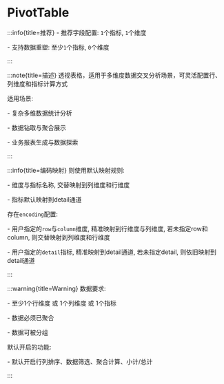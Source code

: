 # PivotTable

:::info{title=推荐}
\- 推荐字段配置: `1`个指标, `1`个维度

\- 支持数据重塑: 至少`1`个指标, `0`个维度

:::

:::note{title=描述}
透视表格，适用于多维度数据交叉分析场景，可灵活配置行、列维度和指标计算方式

适用场景:

\- 复杂多维数据统计分析

\- 数据钻取与聚合展示

\- 业务报表生成与数据探索

:::

:::info{title=编码映射}
则使用默认映射规则:

\- 维度与指标名称, 交替映射到列维度和行维度

\- 指标默认映射到detail通道



存在`encoding`配置:

\- 用户指定的`row`与`column`维度, 精准映射到行维度与列维度, 若未指定row和column, 则交替映射到列维度和行维度

\- 用户指定的`detail`指标, 精准映射到detail通道, 若未指定detail, 则依旧映射到detail通道

:::

:::warning{title=Warning}
数据要求:

\- 至少1个行维度 或 1个列维度 或 1个指标

\- 数据必须已聚合

\- 数据可被分组

默认开启的功能:

\- 默认开启行列排序、数据筛选、聚合计算、小计/总计

:::

